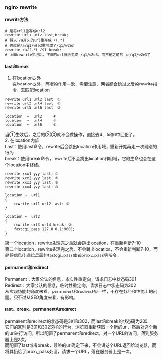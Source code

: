 ### nginx rewrite
#### rewrite方法
```nginx
# 是将url1重写成url2
rewrite url1 url2 last/break;  
# 将以 /a开头的url重写成 /(.*)
# 也就是/a/q1/w2e3重写成了/q1/w2e3
rewrite /a/(.*) /$1 break;
# 上面rewrite执行后，下面的url就会变成 /q1/w2e3，而不是之前的 /a/q1/w2e3了
```  
#### last和break
1. 在location之外    
在location之外，两者的作用一致，需要注意，两者都会跳过之后的rewrite指令，去匹配location
```shell
rewrite url1 url2 last; ①
rewrite url3 url4 last; ②
rewrite url5 url6 last; ③

location  ~  url2     ④
location  ~  url4     ⑤
location  ~  url6     ⑥
```
当①生效后，之后的②③就不会做操作，直接去4、5和6中匹配了。    
2. 在location内部   
Last：使用last命令，rewrite后会跳出location作用域，重新开始再走一次刚刚的行为  
break：使用break命令，rewrite后不会跳出location作用域，它的生命也会在这个location中终结。
```shell
rewrite xxx1 yyy last; ⑦
rewrite xxx2 yyy last; ⑧
rewrite xxx3 yyy last; ⑨
rewrite xxx4 yyy last; ⑩

location ~  url1
{
    rewrite url1 url2 last; ①
}

location ~  url2
{
    rewrite url3 url4 break; ②
    fastcgi_pass 127.0.0.1:9000;
}
```
第一个location，rewrite处理完之后就会跳出location，在重新判断7-10  
第二个location，rewrite处理完之后，不会跳出location，不会重新判断7-10，而是将信息传递给后面的fastcgi_pass或者proxy_pass等指令。
#### permanent和redirect
Permanent：大家公认的信息，永久性重定向。请求日志中状态码301  
Redirect：大家公认的信息，临时性重定向，请求日志中状态码为302  
从实现功能的角度来看，permanent和redirect都一样，不存在好坏和性能上的问题。只不过从SEO角度来看，有影响。
#### last、break、permanent和redirect
permanent和redirect的状态码是301和302，而last和break的状态码为200.  
它们的区别是301和302这样的行为，浏览器重新获取一个新的url，然后对这个新的url进行访问。所以配置了permanent和redirect，对一个URL的访问，落到服务器上是2次。  
而配置了last或者break，最终的url确定下来，不会讲这个URL返回给浏览器，而将其扔给了proxy_pass处理，请求一个URL，落在服务器上是一次。
